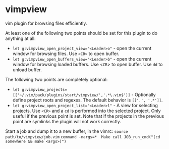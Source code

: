 # vimpview
vim plugin for browsing files efficiently.

At least one of the following two points should be set for this plugin to do anything at all:
* `let g:vimpview_open_project_view="<Leader>o"` - open the current window for browsing files. Use `<CR>` to open buffer.
* `let g:vimpview_open_buffers_view="<Leader>b"` - open the current window for browsing loaded buffers. Use <`CR`> to open buffer. Use `dd` to unload buffer.

The following two points are completely optional:
* `let g:vimpview_projects=[['~/.vim/pack/plugins/start/vimpview/','.*\.vim$']]` - Optionally define project roots and regexes. The default behavior is `[['.', '.*']]`.
* `let g:vimpview_open_project_list="<Leader>l"` - A view for selecting projects. Use `<CR>` and a `cd` is performed into the selected project. Only useful if the previous point is set. Note that if the projects in the previous point are symlinks the plugin will not work correctly.

Start a job and dump it to a new buffer, in the vimrc:
`source path/to/vimpview/job.vim`
`command -nargs=*  Make call JOB_run_cmd("(cd somewhere && make <args>)")`
